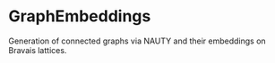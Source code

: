 # GraphEmbeddings
Generation of connected graphs via NAUTY and their embeddings on Bravais lattices. 

